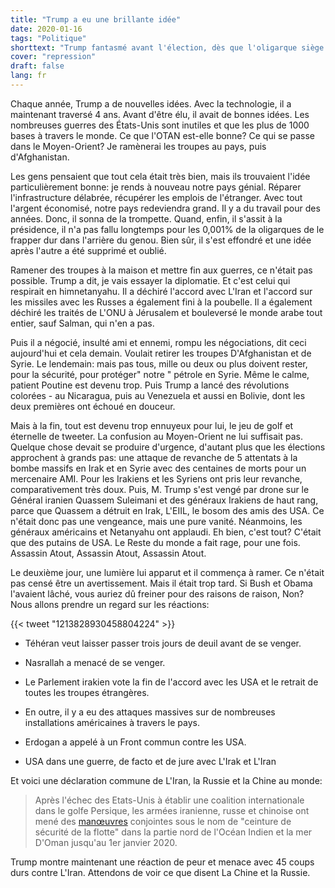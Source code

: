 ```yaml
---
title: "Trump a eu une brillante idée"
date: 2020-01-16
tags: "Politique"
shorttext: "Trump fantasmé avant l'élection, dès que l'oligarque siège dans la chaise vous écoutez le reste des autres oligarques."
cover: "repression"
draft: false
lang: fr
---
```


Chaque année, Trump a de nouvelles idées. Avec la technologie, il a maintenant traversé 4 ans. Avant d'être élu, il avait de bonnes idées. Les nombreuses guerres des États-Unis sont inutiles et que les plus de 1000 bases à travers le monde. Ce que l'OTAN est-elle bonne? Ce qui se passe dans le Moyen-Orient? Je ramènerai les troupes au pays, puis d'Afghanistan.

Les gens pensaient que tout cela était très bien, mais ils trouvaient l'idée particulièrement bonne: je rends à nouveau notre pays génial. Réparer l'infrastructure délabrée, récupérer les emplois de l'étranger. Avec tout l'argent économisé, notre pays redeviendra grand. Il y a du travail pour des années. Donc, il sonna de la trompette. Quand, enfin, il s'assit à la présidence, il n'a pas fallu longtemps pour les 0,001% de la oligarques de le frapper dur dans l'arrière du genou. Bien sûr, il s'est effondré et une idée après l'autre a été supprimé et oublié.

Ramener des troupes à la maison et mettre fin aux guerres, ce n'était pas possible. Trump a dit, je vais essayer la diplomatie. Et c'est celui qui respirait en himnetanyahu. Il a déchiré l'accord avec L'Iran et l'accord sur les missiles avec les Russes a également fini à la poubelle. Il a également déchiré les traités de L'ONU à Jérusalem et bouleversé le monde arabe tout entier, sauf Salman, qui n'en a pas.

Puis il a négocié, insulté ami et ennemi, rompu les négociations, dit ceci aujourd'hui et cela demain. Voulait retirer les troupes D'Afghanistan et de Syrie. Le lendemain: mais pas tous, mille ou deux ou plus doivent rester, pour la sécurité, pour protéger" notre " pétrole en Syrie. Même le calme, patient Poutine est devenu trop. Puis Trump a lancé des révolutions colorées - au Nicaragua, puis au Venezuela et aussi en Bolivie, dont les deux premières ont échoué en douceur.

Mais à la fin, tout est devenu trop ennuyeux pour lui, le jeu de golf et éternelle de tweeter. La confusion au Moyen-Orient ne lui suffisait pas. Quelque chose devait se produire d'urgence, d'autant plus que les élections approchent à grands pas: une attaque de revanche de 5 attentats à la bombe massifs en Irak et en Syrie avec des centaines de morts pour un mercenaire AMI. Pour les Irakiens et les Syriens ont pris leur revanche, comparativement très doux. Puis, M. Trump s'est vengé par drone sur le Général iranien Quassem Suleimani et des généraux Irakiens de haut rang, parce que Quassem a détruit en Irak, L'EIIL, le bosom des amis des USA. Ce n'était donc pas une vengeance, mais une pure vanité. Néanmoins, les généraux américains et Netanyahu ont applaudi. Eh bien, c'est tout? C'était que des putains de USA. Le Reste du monde a fait rage, pour une fois. Assassin Atout, Assassin Atout, Assassin Atout.

Le deuxième jour, une lumière lui apparut et il commença à ramer.  Ce n'était pas censé être un avertissement. Mais il était trop tard. Si Bush et Obama l'avaient lâché, vous auriez dû freiner pour des raisons de raison, Non? Nous allons prendre un regard sur les réactions:

{{< tweet "1213828930458804224" >}}

  - Téhéran veut laisser passer trois jours de deuil avant de se venger. 

  - Nasrallah a menacé de se venger.

  - Le Parlement irakien vote la fin de l'accord avec les USA et le retrait de toutes les troupes étrangères.

  - En outre, il y a eu des attaques massives sur de nombreuses installations américaines à travers le pays. 

  - Erdogan a appelé à un Front commun contre les USA.

  - USA dans une guerre, de facto et de jure avec L'Irak et L'Iran

Et voici une déclaration commune de L'Iran, la Russie et la Chine au monde:

> Après l'échec des Etats-Unis à établir une coalition internationale dans le golfe Persique, les armées iranienne, russe et chinoise ont mené des [manœuvres](https://www.aljazeera.com/news/2019/12/china-russia-iran-joint-naval-drills-191227183505159.html "China, Russia and Iran begin joint naval drills") conjointes sous le nom de "ceinture de sécurité de la flotte" dans la partie nord de l'Océan Indien et la mer D'Oman jusqu'au 1er janvier 2020. 

Trump montre maintenant une réaction de peur et menace avec 45 coups durs contre L'Iran. Attendons de voir ce que disent La Chine et la Russie.

